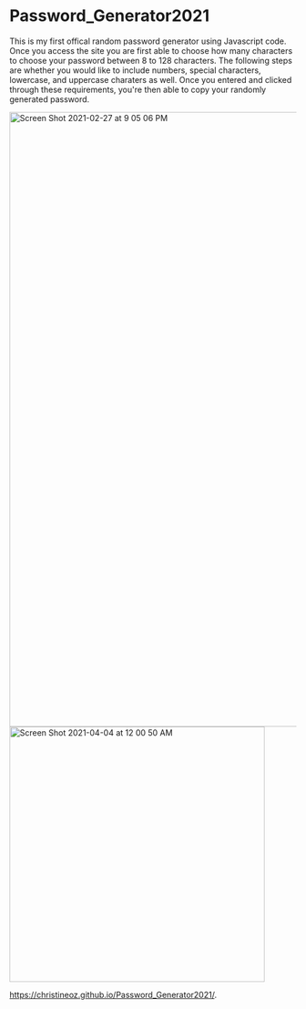 # Password_Generator2021

This is my first offical random password generator using Javascript code. Once you access the site you are first able to choose 
how many characters to choose your password between 8 to 128 characters. The following steps are whether you would like to include numbers, special characters, lowercase, and uppercase charaters as well. Once you entered and clicked through these requirements, you're then able to copy your randomly generated password. 

<img width="1079" alt="Screen Shot 2021-02-27 at 9 05 06 PM" src="https://user-images.githubusercontent.com/77952267/109405601-245eea00-7940-11eb-8df8-5340f23323cd.png">

<img width="448" alt="Screen Shot 2021-04-04 at 12 00 50 AM" src="https://user-images.githubusercontent.com/77952267/113498287-84b1f000-94d9-11eb-8fff-b0fc2324ab1f.png">

https://christineoz.github.io/Password_Generator2021/.
